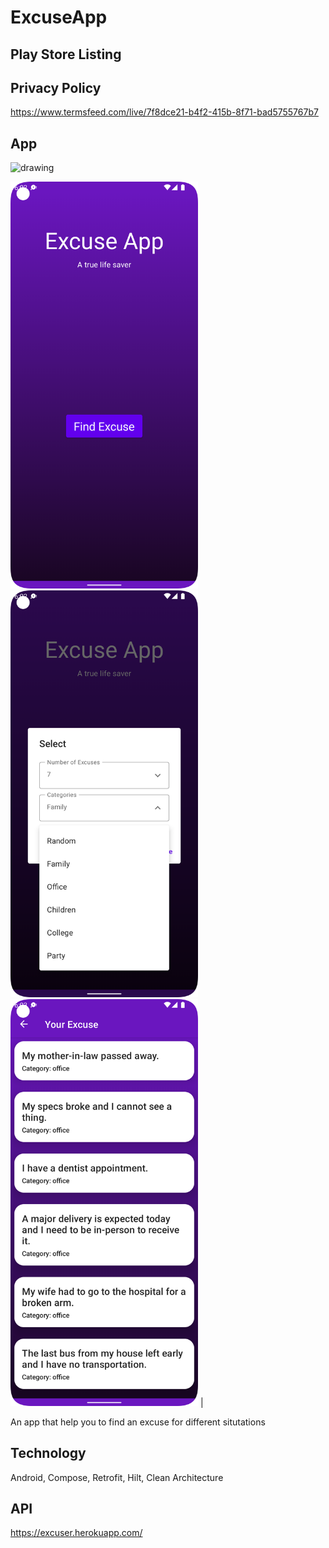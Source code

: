 # ExcuseApp

## Play Store Listing

## Privacy Policy
https://www.termsfeed.com/live/7f8dce21-b4f2-415b-8f71-bad5755767b7

## App
<img src="screen_shots/demo.gif" alt="drawing" width="300"/>


<p float="left">
<img src="screen_shots/Main_Screen.png" alt="drawing" width="300"/>
<img src="screen_shots/select_category.png" alt="drawing" width="300"/>
<img src="screen_shots/excuse_screen.png" alt="drawing" width="300"/> |
</p>

An app that help you to find an excuse for different situtations

## Technology
Android, Compose, Retrofit, Hilt, Clean Architecture

## API
https://excuser.herokuapp.com/
